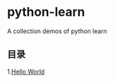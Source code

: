 # python-learn
A collection demos of python learn  
## 目录  
1.[Hello World](https://github.com/fwk1010/python-learn/blob/master/hi.py)

